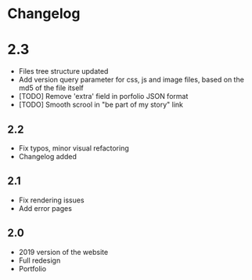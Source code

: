 # Changelog

# 2.3
- Files tree structure updated
- Add version query parameter for css, js and image files, based on the md5 of the file itself
- [TODO] Remove 'extra' field in porfolio JSON format
- [TODO] Smooth scrool in "be part of my story" link

## 2.2
- Fix typos, minor visual refactoring
- Changelog added

## 2.1
- Fix rendering issues
- Add error pages

## 2.0
- 2019 version of the website
- Full redesign
- Portfolio